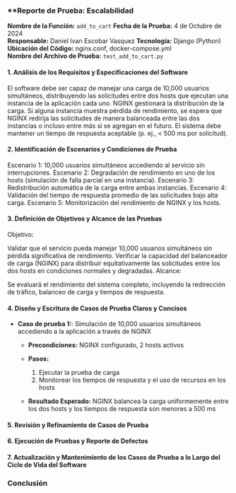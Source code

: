 ### **Reporte de Prueba: Escalabilidad

**Nombre de la Función:** `add_to_cart`
**Fecha de la Prueba:** 4 de Octubre de 2024  
**Responsable:** Daniel Ivan Escobar Vasquez
**Tecnología:** Django (Python)  
**Ubicación del Código:** nginx.conf, docker-compose.yml  
**Nombre del Archivo de Prueba:** `test_add_to_cart.py`

#### 1. **Análisis de los Requisitos y Especificaciones del Software**

El software debe ser capaz de manejar una carga de 10,000 usuarios simultáneos, distribuyendo las solicitudes entre dos hosts que ejecutan una instancia de la aplicación cada uno. NGINX gestionará la distribución de la carga. Si alguna instancia muestra pérdida de rendimiento, se espera que NGINX redirija las solicitudes de manera balanceada entre las dos instancias o incluso entre más si se agregan en el futuro. El sistema debe mantener un tiempo de respuesta aceptable (p. ej., < 500 ms por solicitud).

#### 2. **Identificación de Escenarios y Condiciones de Prueba**

Escenario 1: 10,000 usuarios simultáneos accediendo al servicio sin interrupciones.
Escenario 2: Degradación de rendimiento en uno de los hosts (simulación de falla parcial en una instancia).
Escenario 3: Redistribución automática de la carga entre ambas instancias.
Escenario 4: Validación del tiempo de respuesta promedio de las solicitudes bajo alta carga.
Escenario 5: Monitorización del rendimiento de NGINX y los hosts.

#### 3. **Definición de Objetivos y Alcance de las Pruebas**

Objetivo:

Validar que el servicio pueda manejar 10,000 usuarios simultáneos sin pérdida significativa de rendimiento.
Verificar la capacidad del balanceador de carga (NGINX) para distribuir equitativamente las solicitudes entre los dos hosts en condiciones normales y degradadas.
Alcance:

Se evaluará el rendimiento del sistema completo, incluyendo la redirección de tráfico, balanceo de carga y tiempos de respuesta.


#### 4. **Diseño y Escritura de Casos de Prueba Claros y Concisos**

- **Caso de prueba 1:**: Simulación de 10,000 usuarios simultáneos accediendo a la aplicación a través de NGINX
    - **Precondiciones:** NGINX configurado, 2 hosts activos
    - **Pasos:**
        1. Ejecutar la prueba de carga
        2. Monitorear los tiempos de respuesta y el uso de recursos en los hosts

    - **Resultado Esperado:** 
    NGINX balancea la carga uniformemente entre los dos hosts y los tiempos de respuesta son menores a 500 ms


#### 5. **Revisión y Refinamiento de Casos de Prueba**

#### 6. **Ejecución de Pruebas y Reporte de Defectos**

#### 7. **Actualización y Mantenimiento de los Casos de Prueba a lo Largo del Ciclo de Vida del Software**

### **Conclusión**
